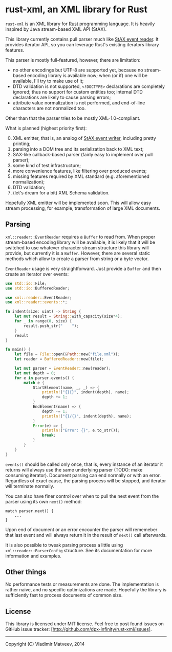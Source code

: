 rust-xml, an XML library for Rust
=================================

`rust-xml` is an XML library for [Rust](http://www.rust-lang.org/) programming language.
It is heavily inspired by Java stream-based XML API (StAX).

This library currently contains pull parser much like [StAX event reader](http://docs.oracle.com/javase/7/docs/api/javax/xml/stream/XMLEventReader.html).
It provides iterator API, so you can leverage Rust's existing iterators library features.

This parser is mostly full-featured, however, there are limitation:
* no other encodings but UTF-8 are supported yet, because no stream-based encoding library
  is available now; when (or if) one will be available, I'll try to make use of it;
* DTD validation is not supported, `<!DOCTYPE>` declarations are completely ignored; thus no
  support for custom entities too; internal DTD declarations are likely to cause parsing errors;
* attribute value normalization is not performed, and end-of-line characters are not normalized too.

Other than that the parser tries to be mostly XML-1.0-compliant.

What is planned (highest priority first):

0. XML emitter, that is, an analog of [StAX event writer](http://docs.oracle.com/javase/7/docs/api/javax/xml/stream/XMLEventReader.html),
   including pretty printing;
1. parsing into a DOM tree and its serialization back to XML text;
2. SAX-like callback-based parser (fairly easy to implement over pull parser);
3. some kind of test infrastructure;
4. more convenience features, like filtering over produced events;
5. missing features required by XML standard (e.g. aforementioned normalization);
6. DTD validation;
7. (let's dream for a bit) XML Schema validation.

Hopefully XML emitter will be implemented soon. This will allow easy stream processing, for example,
transformation of large XML documents.

Parsing
-------

`xml::reader::EventReader` requires a `Buffer` to read from. When proper stream-based encoding library
will be available, it is likely that it will be switched to use whatever character stream structure
this library will provide, but currently it is a `Buffer`. However, there are several static methods
which allow to create a parser from string or a byte vector.

`EventReader` usage is very straightforward. Just provide a `Buffer` and then create an iterator
over events:

```rust
use std::io::File;
use std::io::BufferedReader;

use xml::reader::EventReader;
use xml::reader::events::*;

fn indent(size: uint) -> String {
    let mut result = String::with_capacity(size*4);
    for _ in range(0, size) {
        result.push_str("    ");
    }
    result
}

fn main() {
    let file = File::open(&Path::new("file.xml"));
    let reader = BufferedReader::new(file);

    let mut parser = EventReader::new(reader);
    let mut depth = 0;
    for e in parser.events() {
        match e {
            StartElement(name, _, _) => {
                println!("{}{}", indent(depth), name);
                depth += 1;
            }
            EndElement(name) => {
                depth -= 1;
                println!("{}/{}", indent(depth), name);
            }
            Error(e) => {
                println!("Error: {}", e.to_str());
                break;
            }
        }
    }
}
```

`events()` should be called only once, that is, every instance of an iterator it returns will always
use the same underlying parser (TODO: make consuming iterator). Document parsing can end normally or with an 
error. Regardless of exact cause, the parsing process will be stopped, and iterator will terminate normally.

You can also have finer control over when to pull the next event from the parser using its own
`next()` method:

    match parser.next() {
        ...
    }

Upon end of document or an error encounter the parser will rememeber that last event and will always
return it in the result of `next()` call afterwards.

It is also possible to tweak parsing process a little using `xml::reader::ParserConfig` structure. See
its documentation for more information and examples.

Other things
------------

No performance tests or measurements are done. The implementation is rather naive, and no specific
optimizations are made. Hopefully the library is sufficiently fast to process documents of common size.

License
-------

This library is licensed under MIT license. Feel free to post found issues on GitHub issue tracker:
[http://github.com/dpx-infinity/rust-xml/issues].

---
Copyright (C) Vladimir Matveev, 2014 

